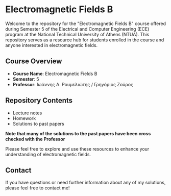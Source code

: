 # Electromagnetic Fields B

Welcome to the repository for the "Electromagnetic Fields B" course offered during Semester 5 of the Electrical and Computer Engineering (ECE) program at the National Technical University of Athens (NTUA). This repository serves as a resource hub for students enrolled in the course and anyone interested in electromagnetic fields.

## Course Overview

- **Course Name**: Electromagnetic Fields B
- **Semester**: 5
- **Professor**: Ιωάννης Α. Ρουμελιώτης / Γρηγόριος Ζούρος

## Repository Contents

- Lecture notes
- Homework 
- Solutions to past papers

**Note that many of the solutions to the past papers have been cross checked with the Professor**

Please feel free to explore and use these resources to enhance your understanding of electromagnetic fields.

## Contact

If you have questions or need further information about any of my solutions, please feel free to contact me!
